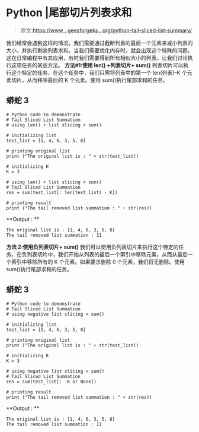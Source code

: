 # Python |尾部切片列表求和

> 原文:[https://www . geesforgeks . org/python-tail-sliced-list-summary/](https://www.geeksforgeeks.org/python-tail-sliced-list-summation/)

我们经常会遇到这样的情况，我们需要通过截断列表的最后一个元素来减小列表的大小，并执行剩余列表求和。当我们需要优化内存时，就会出现这个特殊的问题。这在日常编程中有其应用，有时我们需要得到所有相似大小的列表。让我们讨论执行这项任务的某些方法。
**方法#1:使用 len() +列表切片+ sum()**
列表切片可以执行这个特定的任务，在这个任务中，我们只需将列表中的第一个 len(列表)–K 个元素切片，从而移除最后的 K 个元素。使用 sum()执行尾部求和的任务。

## 蟒蛇 3

```
# Python code to demonstrate
# Tail Sliced List Summation
# using len() + list slicing + sum()

# initializing list
test_list = [1, 4, 6, 3, 5, 8]

# printing original list
print ("The original list is : " + str(test_list))

# initializing K
K = 3

# using len() + list slicing + sum()
# Tail Sliced List Summation
res = sum(test_list[: len(test_list) - K])

# printing result
print ("The tail removed list summation : " + str(res))
```

**Output : **

```
The original list is : [1, 4, 6, 3, 5, 8]
The tail removed list summation : 11
```

**方法 2:使用负列表切片+ sum()**
我们可以使用负列表切片来执行这个特定的任务，在负列表切片中，我们开始从列表的最后一个索引中移除元素，从而从最后一个索引中移除所有的 K 个元素。如果要求删除 0 个元素，我们将无删除。使用 sum()执行尾部求和的任务。

## 蟒蛇 3

```
# Python code to demonstrate
# Tail Sliced List Summation
# using negative list slicing + sum()

# initializing list
test_list = [1, 4, 6, 3, 5, 8]

# printing original list
print ("The original list is : " + str(test_list))

# initializing K
K = 3

# using negative list slicing + sum()
# Tail Sliced List Summation
res = sum(test_list[: -K or None])

# printing result
print ("The tail removed list summation : " + str(res))
```

**Output : **

```
The original list is : [1, 4, 6, 3, 5, 8]
The tail removed list summation : 11
```